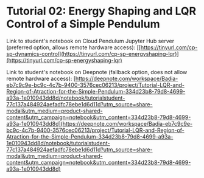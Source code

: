 # Tutorial 02: Energy Shaping and LQR Control of a Simple Pendulum

Link to student's notebook on Cloud Pendulum Jupyter Hub server (preferred option, allows remote hardware access): [[https://tinyurl.com/cp-sp-dynamics-control](https://tinyurl.com/cp-sp-energyshaping-lqr)](https://tinyurl.com/cp-sp-energyshaping-lqr)

Link to student's notebook on Deepnote (fallback option, does not allow remote hardware access): [https://deepnote.com/workspace/Badia-eb7c9c9e-bc9c-4c7b-9400-3576cec06213/project/Tutorial-LQR-and-Region-of-Atraction-for-the-Simple-Pendulum-334d23b8-79d8-4699-a93a-1e010943dd8d/notebook/tutorialstudent-77c137a484924aefadfc78ebe1d6d11d?utm_source=share-modal&utm_medium=product-shared-content&utm_campaign=notebook&utm_content=334d23b8-79d8-4699-a93a-1e010943dd8d](https://deepnote.com/workspace/Badia-eb7c9c9e-bc9c-4c7b-9400-3576cec06213/project/Tutorial-LQR-and-Region-of-Atraction-for-the-Simple-Pendulum-334d23b8-79d8-4699-a93a-1e010943dd8d/notebook/tutorialstudent-77c137a484924aefadfc78ebe1d6d11d?utm_source=share-modal&utm_medium=product-shared-content&utm_campaign=notebook&utm_content=334d23b8-79d8-4699-a93a-1e010943dd8d)
